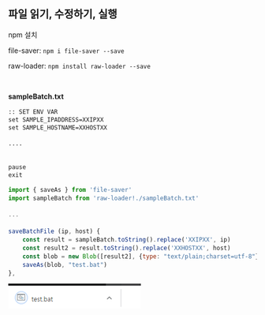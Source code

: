 ## 파일 읽기, 수정하기, 실행

npm 설치

file-saver: `npm i file-saver --save`

raw-loader: `npm install raw-loader --save`

<br>

**sampleBatch.txt**

```text
:: SET ENV VAR
set SAMPLE_IPADDRESS=XXIPXX
set SAMPLE_HOSTNAME=XXHOSTXX

....


pause
exit
```



```js
import { saveAs } from 'file-saver'
import sampleBatch from 'raw-loader!./sampleBatch.txt'

...

saveBatchFile (ip, host) {
    const result = sampleBatch.toString().replace('XXIPXX', ip)
    const result2 = result.toString().replace('XXHOSTXX', host)
    const blob = new Blob([result2], {type: "text/plain;charset=utf-8"})
    saveAs(blob, "test.bat")
},
```

![1580132712751](assets/1580132712751.png)

